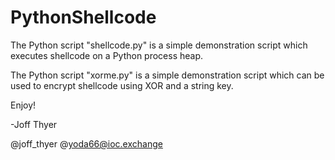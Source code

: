 # PythonShellcode

The Python script "shellcode.py" is a simple demonstration script
which executes shellcode on a Python process heap.

The Python script "xorme.py" is a simple demonstration script
which can be used to encrypt shellcode using XOR and a string key.

Enjoy!

-Joff Thyer

@joff_thyer
@yoda66@ioc.exchange
